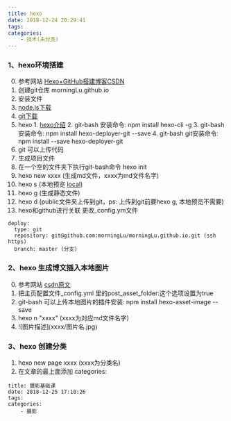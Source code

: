 ```yaml
---
title: hexo
date: 2018-12-24 20:29:41
tags:
categories:
    - 技术(未分类)
---
```

### 1、hexo环境搭建
0. 参考网站 [Hexo+GitHub搭建博客CSDN](https://blog.csdn.net/qq_27754983/article/details/76143478)
1. 创建git仓库 morningLu.github.io
2. 安装文件
  1. [node.js下载](https://nodejs.org/en/download/)
  2. [git下载](https://git-for-windows.github.io/)
  3. hexo
    1. [hexo介绍](https://hexo.io/zh-cn/docs/index.html)
    2. git-bash 安装命令: npm install hexo-cli -g
    3. git-bash 安装命令: npm install hexo-deployer-git --save
    4. git-bash git安装命令: npm install --save hexo-deployer-git
3. git 可以上传代码
4. 生成项目文件
  1. 在一个空的文件夹下执行git-bash命令 hexo init
  2. hexo new xxxx (生成md文件，xxxx为md文件名字)
  3. hexo s (本地预览 [local](http://127.0.0.1:4000/))
  3. hexo g (生成静态文件)
  4. hexo d (public文件夹上传到git，ps: 上传到git前要hexo g, 本地预览不需要)
5. hexo和github进行关联
  更改_config.ym文件
  ```
  deploy:
    type: git
    repository: git@github.com:morningLu/morningLu.github.io.git (ssh https)
    branch: master (分支)
  ```
### 2、hexo 生成博文插入本地图片
0. 参考网站 [csdn原文](https://blog.csdn.net/hqweay/article/details/80847495)
1. 把主页配置文件_config.yml 里的post_asset_folder:这个选项设置为true
2. git-bash 可以上传本地图片的插件安装: npm install hexo-asset-image --save
3. hexo n "xxxx" (xxxx为对应md文件名字)
4. ![图片描述]<font face="黑体">(</font>xxxx/图片名.jpg<font face="黑体">)</font>

### 3、hexo 创建分类
1. hexo new page xxxx (xxxx为分类名)
2. 在文章的最上面添加 categories:
```
title: 摄影基础课
date: 2018-12-25 17:10:26
tags:
categories:
    - 摄影
```

